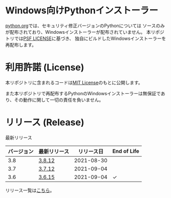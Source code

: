 # Windows向けPythonインストーラー

[python.org](https://www.python.org/)では、セキュリティ修正バージョンのPythonについては
ソースのみが配布されており、Windowsインストーラーが配布されていません。
本リポジトリでは[PSF LICENSE](https://docs.python.org/3/license.html#psf-license)に基づき、
独自にビルドしたWindowsインストーラーを再配布します。

# 利用許諾 (License)

本リポジトリに含まれるコードは[MIT License](https://github.com/kai2nenobu/win-python-installer/blob/main/LICENSE)のもとに公開します。

また本リポジトリで再配布するPythonのWindowsインストーラーは無保証であり、その動作に関して一切の責任を負いません。

# リリース (Release)

最新リリース

| バージョン | 最新リリース                                                                      | リリース日 | End of Life |
|------------|-----------------------------------------------------------------------------------|------------|-------------|
|        3.8 | [3.8.12](https://github.com/kai2nenobu/win-python-installer/releases/tag/v3.8.12) | 2021-08-30 |             |
|        3.7 | [3.7.12](https://github.com/kai2nenobu/win-python-installer/releases/tag/v3.7.12) | 2021-09-04 |             |
|        3.6 | [3.6.15](https://github.com/kai2nenobu/win-python-installer/releases/tag/v3.6.15) | 2021-09-04 | ✓           |

リリース一覧は[こちら](https://github.com/kai2nenobu/win-python-installer/releases)。
